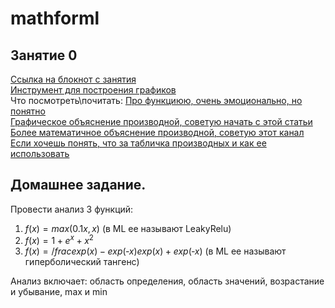 # mathforml
## Занятие 0

 [Ссылка на блокнот с занятия](https://1drv.ms/u/s!AtKOK2CTXZpFgSj5tbnTFFyWt75T)\
 [Инструмент для построения графиков](https://www.desmos.com/?lang=ru)\
 Что посмотреть\почитать:
 [Про функциюю, очень эмоционально, но понятно](https://www.youtube.com/watch?v=57T9Vx_tzG4&ab_channel=ArturSharifov)\
 [Графическое объяснение производной, советую начать с этой статьи](http://mathprofi.ru/opredelenie_proizvodnoi_smysl_proizvodnoi.html)\
 [Более математичное объяснение производной, советую этот канал](https://www.youtube.com/watch?v=sSnyhOXFLqc&ab_channel=%D0%91%D0%BE%D1%80%D0%B8%D1%81%D0%A2%D1%80%D1%83%D1%88%D0%B8%D0%BD)
 [Если хочешь понять, что за табличка производных и как ее использовать](https://www.youtube.com/watch?v=7Z6QZeagSZU&ab_channel=TutorOnline-%D1%83%D1%80%D0%BE%D0%BA%D0%B8%D0%B4%D0%BB%D1%8F%D1%88%D0%BA%D0%BE%D0%BB%D1%8C%D0%BD%D0%B8%D0%BA%D0%BE%D0%B2)
 
 
 
 ## Домашнее задание.
 
 Провести анализ 3 функций:
 
 1. $f(x) = max(0.1x, x)$ (в ML ее называют LeakyRelu)
 2. $f(x) = 1 + e^x + x^2$
 3. $f(x) = /frac{exp(x)-exp(‑x)}{exp(x)+exp(‑x)}$ (в ML ее называют гиперболический тангенс)

 
Анализ включает: область определения, область значений, возрастание и убывание, max и min
